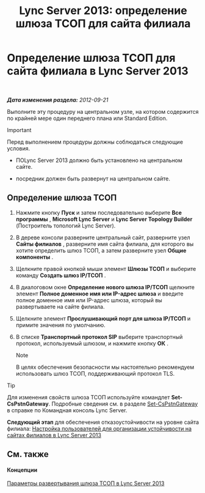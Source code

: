 ﻿---
title: 'Lync Server 2013: определение шлюза ТСОП для сайта филиала'
TOCTitle: Определение шлюза ТСОП для сайта филиала
ms:assetid: 87be2fe2-1d56-4062-b430-439d4536414c
ms:mtpsurl: https://technet.microsoft.com/ru-ru/library/Gg398689(v=OCS.15)
ms:contentKeyID: 49310437
ms.date: 05/19/2016
mtps_version: v=OCS.15
ms.translationtype: HT
---

# Определение шлюза ТСОП для сайта филиала в Lync Server 2013

 

_**Дата изменения раздела:** 2012-09-21_

Выполните эту процедуру на центральном узле, на котором содержится по крайней мере один переднего плана или Standard Edition.

> [!important]  
> Перед выполнением процедуры должны соблюдаться следующие условия.<ul>
> 
> <li><p>ПОLync Server 2013 должно быть установлено на центральном сайте.</p></li>
> 
> 
> <li><p>посредник должен быть развернут на центральном сайте.</p></li></ul>


## Определение шлюза ТСОП

1.  Нажмите кнопку **Пуск** и затем последовательно выберите **Все программы** , **Microsoft Lync Server** и **Lync Server Topology Builder** (Построитель топологий Lync Server).

2.  В дереве консоли разверните центральный сайт, разверните узел **Сайты филиалов** , разверните имя сайта филиала, для которого вы хотите определить шлюз ТСОП, а затем разверните узел **Общие компоненты** .

3.  Щелкните правой кнопкой мыши элемент **Шлюзы ТСОП** и выберите команду **Создать шлюз IP/ТСОП** .

4.  В диалоговом окне **Определение нового шлюза IP/ТСОП** щелкните элемент **Полное доменное имя или IP-адрес шлюза** и введите полное доменное имя или IP-адрес шлюза, который вы развертываете на сайте филиала.

5.  Щелкните элемент **Прослушивающий порт для шлюза IP/ТСОП** и примите значения по умолчанию.

6.  В списке **Транспортный протокол SIP** выберите транспортный протокол, используемый шлюзом, и нажмите кнопку **ОК** .
    
    > [!note]  
    > В целях обеспечения безопасности мы настоятельно рекомендуем использовать шлюз ТСОП, поддерживающий протокол TLS.


> [!TIP]
> Для изменения свойств шлюза ТСОП используйте командлет <STRONG>Set-CsPstnGateway</STRONG>. Подробные сведения см. в разделе <A href="https://docs.microsoft.com/en-us/powershell/module/skype/Set-CsPstnGateway">Set-CsPstnGateway</A> в справке по Командная консоль Lync Server.



**Следующий этап** для обеспечения отказоустойчивости на уровне сайта филиала: [Настройка пользователей для организации устойчивости на сайтах филиалов в Lync Server 2013](lync-server-2013-configuring-users-for-branch-site-resiliency.md)

## См. также

#### Концепции

[Параметры развертывания шлюза ТСОП в Lync Server 2013](lync-server-2013-pstn-gateway-deployment-options.md)


